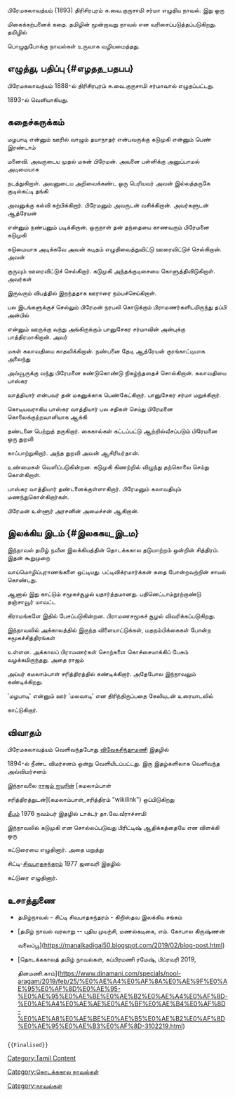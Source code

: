 பிரேமகலாவத்யம் (1893) திரிசிரபுரம் சு.வை.குருசாமி சர்மா எழுதிய நாவல். இது ஒரு
மிகைக்கற்பனைக் கதை. தமிழின் மூன்றாவது நாவல் என வரிசைப்படுத்தப்படுகிறது. தமிழில்
பொழுதுபோக்கு நாவல்கள் உருவாக வழியமைத்தது.

## எழுத்து, பதிப்பு {#எழதத_பதபப}

பிரேமகலாவத்யம் 1888-ல் திரிசிரபுரம் சு.வை.குருசாமி சர்மாவால் எழுதப்பட்டது.
1893-ல் வெளியாகியது.

## கதைச்சுருக்கம்

மழபாடி என்னும் ஊரில் வாழும் தயாநாதர் என்பவருக்கு கடுமுகி என்னும் பெண் இரண்டாம்
மனைவி. அவருடைய முதல் மகன் பிரேமன். அவனை பள்ளிக்கு அனுப்பாமல் அடிமையாக
நடத்துகிறாள். அவனுடைய அறிவைக்கண்ட ஒரு பெரியவர் அவன் இல்லத்தருகே குடில்கட்டி தங்கி
அவனுக்கு கல்வி கற்பிக்கிறார். பிரேமனும் அவருடன் வசிக்கிறான். அவர்களுடன் ஆத்ரேயன்
என்னும் நண்பனும் படிக்கிறான். ஒருநாள் தன் தந்தையை காணவரும் பிரேமனை கடுமுகி
கடுமையாக அடிக்கவே அவன் கடிதம் எழுதிவைத்துவிட்டு ஊரைவிட்டுச் செல்கிறான். அவன்
குருவும் ஊரைவிட்டுச் செல்கிறார். கடுமுகி அந்தக்குடிசையை கொளுத்திவிடுகிறாள். அவர்கள்
இருவரும் விபத்தில் இறந்ததாக ஊராரை நம்பச்செய்கிறாள்.

பல இடங்களுக்குச் செல்லும் பிரேமன் நரபலி கொடுக்கும் பிராமணர்களிடமிருந்து தப்பி அன்பில்
என்னும் ஊருக்கு வந்து அங்கிருக்கும் பானுசேகர சர்மாவின் அன்புக்கு பாத்திரமாகிறான். அவர்
மகள் கலாவதியை காதலிக்கிறான். நண்பனை தேடி ஆத்ரேயன் குரங்காட்டியாக அலைந்து
அவ்வூருக்கு வந்து பிரேமனை கண்டுகொண்டு நிகழ்ந்ததைச் சொல்கிறான். கலாவதியை பாஸ்கர
வாத்தியார் என்பவர் தன் மகனுக்காக பெண்கேட்கிறார். பானுசேகர சர்மா மறுக்கிறார்.
கொடியவராகிய பாஸ்கர வாத்தியார் பல சதிகள் செய்து பிரேமனை கொலைக்குற்றவாளியாக ஆக்கி
தண்டனை பெற்றுத் தருகிறார். கைகால்கள் கட்டப்பட்டு ஆற்றில்வீசப்படும் பிரேமனை ஒரு துறவி
காப்பாற்றுகிறார். அந்த துறவி அவன் ஆசிரியர்தான்.

உண்மைகள் வெளிப்படுகின்றன. கடுமுகி கிணற்றில் விழுந்து தற்கொலை செய்து கொள்கிறாள்.
பாஸ்கர வாத்தியார் தண்டனைக்குள்ளாகிறார். பிரேமனும் கலாவதியும் மணந்துகொள்கிறார்கள்.
பிரேமன் உள்ளூர் அரசனின் அமைச்சன் ஆகிறான்.

## இலக்கிய இடம் {#இலககய_இடம}

இந்நாவல் தமிழ் நவீன இலக்கியத்தின் தொடக்ககால தடுமாற்றம் ஒன்றின் சித்திரம். இதன் கூறுமுறை
வாய்மொழிப்புராணங்களை ஒட்டியது. பட்டிவிக்ரமார்க்கன் கதை போன்றவற்றின் சாயல் கொண்டது.
ஆனால் இது காட்டும் சமூகச்சூழல் யதார்த்தமானது. பதினெட்டாம்நூற்றாண்டு தஞ்சாவூர் மாவட்ட
கிராமங்களே இதில் பேசப்படுகின்றன. பிராமணசமூகச் சூழல் விவரிக்கப்படுகிறது.

இந்நாவலில் அக்காலத்தில் இருந்த விளையாட்டுக்கள், மதநம்பிக்கைகள் போன்ற சமூகச்சித்திரங்கள்
உள்ளன. அக்காலப் பிராமணர்கள் சொற்களை கொச்சையாக்கிப் பேசும் வழக்கமிருந்தது. அதை ராஜம்
அய்யர் கமலாம்பாள் சரித்திரத்தில் கண்டிக்கிறார். அதேபோல இந்நாவலும் கண்டிக்கிறது.
\'மழபாடி' என்னும் ஊர் \'மலவாடி' என திரிந்திருப்பதை கேலியுடன் உரையாடலில்
காட்டுகிறார்.

## விவாதம்

பிரேமகலாவத்யம் வெளிவந்தபோது [விவேகசிந்தாமணி](விவேகசிந்தாமணி "wikilink") இதழில்
1894-ல் நீண்ட விமர்சனம் ஒன்று வெளியிடப்பட்டது. இரு இதழ்களிலாக வெளிவந்த அவ்விமர்சனம்
இந்நாவலை [ராஜம் ஐயரின்](பி.ஆர்._ராஜம்_ஐயர் "wikilink") [கமலாம்பாள்
சரித்திரத்துடன்](கமலாம்பாள்_சரித்திரம் "wikilink") ஒப்பிடுகிறது
[தீபம்](தீபம்_(இதழ்) "wikilink") 1976 நவம்பர் இதழில் டாக்டர் தா.வே.வீராச்சாமி
இந்நாவலில் கடுமுகி என சொல்லப்படுவது பிரிட்டிஷ் ஆதிக்கத்தையே என விளக்கி ஒரு
கட்டுரையை எழுதினார். அதை மறுத்து
சிட்டி-[சிவபாதசுந்தரம்](சோ._சிவபாதசுந்தரம் "wikilink") 1977 ஜனவரி இதழில்
கட்டுரை எழுதினார்.

## உசாத்துணை

-   தமிழ்நாவல் - சிட்டி சிவபாதசுந்தரம் - கிறிஸ்தவ இலக்கிய சங்கம்
-   [தமிழ் நாவல் வரலாறு -- புதிய முயற்சி, மணல்கடிகை, எம். கோபால கிருஷ்ணன்
    வலைப்பூ](https://manalkadigai50.blogspot.com/2019/02/blog-post.html)
-   [தொடக்ககாலத் தமிழ் நாவல்கள், சுப்பிரமணி ரமேஷ், பிப்ரவரி 2019,
    தினமணி.காம்](https://www.dinamani.com/specials/nool-aragam/2019/feb/25/%E0%AE%A4%E0%AF%8A%E0%AE%9F%E0%AE%95%E0%AF%8D%E0%AE%95-%E0%AE%95%E0%AE%BE%E0%AE%B2%E0%AE%A4%E0%AF%8D-%E0%AE%A4%E0%AE%AE%E0%AE%BF%E0%AE%B4%E0%AF%8D-%E0%AE%A8%E0%AE%BE%E0%AE%B5%E0%AE%B2%E0%AF%8D%E0%AE%95%E0%AE%B3%E0%AF%8D-3102219.html)

```{=mediawiki}
{{Finalised}}
```
[Category:Tamil Content](Category:Tamil_Content "wikilink")
[Category:தொடக்ககால நாவல்கள்](Category:தொடக்ககால_நாவல்கள் "wikilink")
[Category:நாவல்கள்](Category:நாவல்கள் "wikilink")
